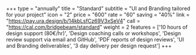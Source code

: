 +++
type = "annually"
title = "Standard"
subtitle = "UI and Branding tailored for your project"
icon = "2"
price = "600"
rate = "60"
saving = "40%"
link = "https://pay.ura.design/b/14kbLsfCz69V3xSeV4"
call = "https://cal.com/bridgebeam/standard"
weight = 2
features = ['10 hours of design support (80€/hr)', 'Design coaching calls or workshops', 'Design review support via email and GitHub', 'PDF reports of design reviews', 'UI and Branding deliverables', '3 day delivery per design request']
+++